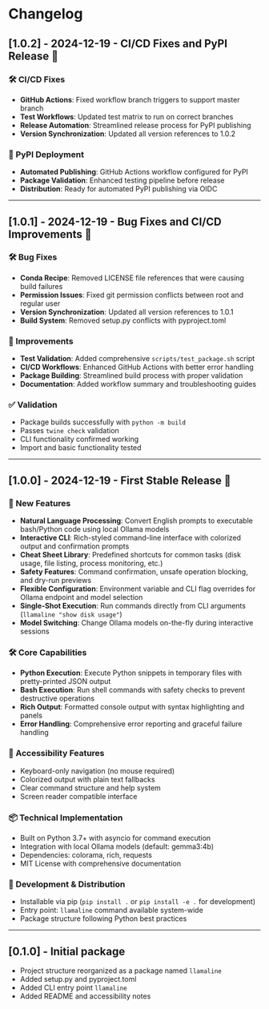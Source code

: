 # Changelog

## [1.0.2] - 2024-12-19 - CI/CD Fixes and PyPI Release 🚀

### 🛠 CI/CD Fixes
- **GitHub Actions**: Fixed workflow branch triggers to support master branch
- **Test Workflows**: Updated test matrix to run on correct branches
- **Release Automation**: Streamlined release process for PyPI publishing
- **Version Synchronization**: Updated all version references to 1.0.2

### 🚀 PyPI Deployment
- **Automated Publishing**: GitHub Actions workflow configured for PyPI
- **Package Validation**: Enhanced testing pipeline before release
- **Distribution**: Ready for automated PyPI publishing via OIDC

---

## [1.0.1] - 2024-12-19 - Bug Fixes and CI/CD Improvements 🔧

### 🛠 Bug Fixes
- **Conda Recipe**: Removed LICENSE file references that were causing build failures
- **Permission Issues**: Fixed git permission conflicts between root and regular user
- **Version Synchronization**: Updated all version references to 1.0.1
- **Build System**: Removed setup.py conflicts with pyproject.toml

### 🚀 Improvements
- **Test Validation**: Added comprehensive `scripts/test_package.sh` script
- **CI/CD Workflows**: Enhanced GitHub Actions with better error handling
- **Package Building**: Streamlined build process with proper validation
- **Documentation**: Added workflow summary and troubleshooting guides

### ✅ Validation
- Package builds successfully with `python -m build`
- Passes `twine check` validation
- CLI functionality confirmed working
- Import and basic functionality tested

---

## [1.0.0] - 2024-12-19 - First Stable Release 🎉

### 🚀 New Features
- **Natural Language Processing**: Convert English prompts to executable bash/Python code using local Ollama models
- **Interactive CLI**: Rich-styled command-line interface with colorized output and confirmation prompts
- **Cheat Sheet Library**: Predefined shortcuts for common tasks (disk usage, file listing, process monitoring, etc.)
- **Safety Features**: Command confirmation, unsafe operation blocking, and dry-run previews
- **Flexible Configuration**: Environment variable and CLI flag overrides for Ollama endpoint and model selection
- **Single-Shot Execution**: Run commands directly from CLI arguments (`llamaline "show disk usage"`)
- **Model Switching**: Change Ollama models on-the-fly during interactive sessions

### 🛠 Core Capabilities
- **Python Execution**: Execute Python snippets in temporary files with pretty-printed JSON output
- **Bash Execution**: Run shell commands with safety checks to prevent destructive operations
- **Rich Output**: Formatted console output with syntax highlighting and panels
- **Error Handling**: Comprehensive error reporting and graceful failure handling

### 🎯 Accessibility Features
- Keyboard-only navigation (no mouse required)
- Colorized output with plain text fallbacks
- Clear command structure and help system
- Screen reader compatible interface

### 📦 Technical Implementation
- Built on Python 3.7+ with asyncio for command execution
- Integration with local Ollama models (default: gemma3:4b)
- Dependencies: colorama, rich, requests
- MIT License with comprehensive documentation

### 🔧 Development & Distribution
- Installable via pip (`pip install .` or `pip install -e .` for development)
- Entry point: `llamaline` command available system-wide
- Package structure following Python best practices

---

## [0.1.0] - Initial package
- Project structure reorganized as a package named `llamaline`
- Added setup.py and pyproject.toml
- Added CLI entry point `llamaline`
- Added README and accessibility notes 